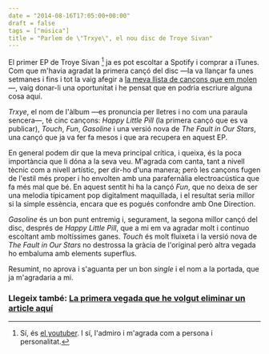 ```yaml
---
date = "2014-08-16T17:05:00+00:00"
draft = false
tags = ["música"]
title = "Parlem de \"Trxye\", el nou disc de Troye Sivan"
---
```

El primer EP de Troye Sivan [^1] ja es pot escoltar a Spotify i comprar a iTunes. Com que m'havia agradat la primera cançó del disc —la va llançar fa unes setmanes i fins i tot la vaig afegir a [la meva llista de cançons que em molen](http://enricllonch.com/post/94055052088/les-20-cancons-que-em-molen-mes)—, vaig donar-li una oportunitat i he pensat que en podria escriure alguna cosa aquí.

<!-- more -->

*Trxye*, el nom de l'àlbum —es pronuncia per lletres i no com una paraula sencera—, té cinc cançons: *Happy Little Pill* (la primera cançó que es va publicar), *Touch*, *Fun*, *Gasoline* i una versió nova de *The Fault in Our Stars*, una cançó que ja va fer fa mesos i que ara recupera en aquest EP.

En general podem dir que la meva principal crítica, i queixa, és la poca importància que li dóna a la seva veu. M'agrada com canta, tant a nivell tècnic com a nivell artístic, per dir-ho d'una manera; però les cançons fugen de l'estil més proper i ho envolten amb una parafernàlia electroacústica que fa més mal que bé. En aquest sentit hi ha la cançó *Fun*, que no deixa de ser una melodia típicament pop digitalment maquillada, i el resultat seria millor si la simple essència, encara que es pogués confondre amb One Direction.

*Gasoline* és un bon punt entremig i, segurament, la segona millor cançó del disc, després de *Happy Little Pill*, que a mi em va agradar molt i continuo escoltant amb moltíssimes ganes. *Touch* és molt fluixeta i la versió nova de *The Fault in Our Stars* no destrossa la gràcia de l'original però altra vegada ho embaluma amb elements superflus.

Resumint, no aprova i s'aguanta per un bon *single* i el nom a la portada, que ja m'agradaria a mi.

### Llegeix també: [La primera vegada que he volgut eliminar un article aquí](http://enricllonch.com/post/95104932984/la-primera-vegada-que-he-volgut-eliminar-un-article)

[^1]: Sí, és [el youtuber](http://en.wikipedia.org/wiki/Troye_Sivan). I sí, l'admiro i m'agrada com a persona i personalitat.